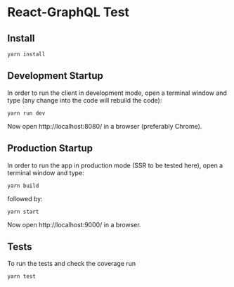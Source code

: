 # React-GraphQL Test

## Install

```
yarn install
```

## Development Startup

In order to run the client in development mode, open a terminal window and type (any change into the code will rebuild the code):
```
yarn run dev
```

Now open http://localhost:8080/ in a browser (preferably Chrome).

## Production Startup

In order to run the app in production mode (SSR to be tested here), open a terminal window and type:
```
yarn build
```

followed by:
```
yarn start
```

Now open http://localhost:9000/ in a browser.

## Tests

To run the tests and check the coverage run
```
yarn test
```
